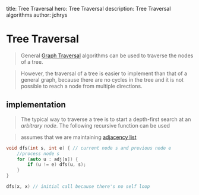 title: Tree Traversal
hero: Tree Traversal
description: Tree Traversal algorithms
author: jchrys

# Tree Traversal
> General [Graph Traversal](/Algorithms/Graph/GraphTraversal/) algorithms can be used to traverse the nodes of a tree.

> However, the traversal of a tree is easier to implement than that of a general graph, because there are no cycles in the tree and it is not possible to reach a node from multiple directions.

## implementation
> The typical way to traverse a tree is to start a depth-first search at an _arbitrary node_. The following recursive function can be used

> assumes that we are maintaining [adjacency list](/Algorithms/Graph/GraphTraversal/)
```cpp
void dfs(int s, int e) { // current node s and previous node e
    //process node s
    for (auto u : adj[s]) {
        if (u != e) dfs(u, s);
    }
}

dfs(x, x) // initial call because there's no self loop
```
